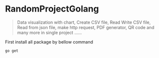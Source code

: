 # RandomProjectGolang
>Data visualization with chart, Create CSV file, Read Write CSV file, Read from json file,
make http request, PDF generator, QR code and many more in single project ......

First install all package by bellow command
```shell
go get
```

